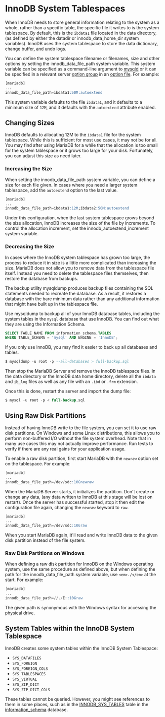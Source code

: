 # InnoDB System Tablespaces

When InnoDB needs to store general information relating to the system as a whole, rather than a specific table, the specific file it writes to is the system tablespace.  By default, this is the `ibdata1` file located in the data directory, (as defined by either the <a undefined>datadir</a> or <a undefined>innodb_data_home_dir</a> system variables).  InnoDB uses the system tablespace to store the data dictionary, change buffer, and undo logs.

You can define the system tablespace filename or filenames, size and other options by setting the <a undefined>innodb_data_file_path</a> system variable. This system variable can be specified as a command-line argument to [mysqld](/mariadb-administration/getting-installing-and-upgrading-mariadb/starting-and-stopping-mariadb/mysqld-options/) or it can be specified in a relevant server [option group](/kb/en/configuring-mariadb-with-option-files/#option-groups) in an [option file](/mariadb-administration/getting-installing-and-upgrading-mariadb/configuring-mariadb-with-option-files/). For example:

```sql
[mariadb]
...
innodb_data_file_path=ibdata1:50M:autoextend
```

This system variable defaults to the file `ibdata1`, and it defaults to a minimum size of `12M`, and it defaults with the `autoextend` attribute enabled.

## Changing Sizes

InnoDB defaults to allocating 12M to the `ibdata1` file for the system tablespace.  While this is sufficient for most use cases, it may not be for all.  You may find after using MariaDB for a while that the allocation is too small for the system tablespace or it grows too large for your disk.  Fortunately, you can adjust this size as need later.

### Increasing the Size

When setting the <a undefined>innodb_data_file_path</a> system variable, you can define a size for each file given.  In cases where you need a larger system tablespace, add the `autoextend` option to the last value.

```sql
[mariadb]
...
innodb_data_file_path=ibdata1:12M;ibdata2:50M:autoextend
```

Under this configuration, when the last system tablespace grows beyond the size allocation, InnoDB increases the size of the file by increments.  To control the allocation increment, set the <a undefined>innodb_autoextend_increment</a> system variable.

### Decreasing the Size

In cases where the InnoDB system tablespace has grown too large, the process to reduce it in size is a little more complicated than increasing the size.  MariaDB does not allow you to remove data from the tablespace file itself.  Instead you need to delete the tablespace files themselves, then restore the database from backups.

The backup utility mysqldump produces backup files containing the SQL statements needed to recreate the database.  As a result, it restores a database with the bare minimum data rather than any additional information that might have built up in the tablespace file.

Use mysqldump to backup all of your InnoDB database tables, including the system tables in the `mysql` database that use InnoDB.  You can find out what they are using the Information Schema.

```sql
SELECT TABLE_NAME FROM information_schema.TABLES
WHERE TABLE_SCHEMA = 'mysql' AND ENGINE = 'InnoDB';
```

If you only use InnoDB, you may find it easier to back up all databases and tables.

```sql
$ mysqldump -u root -p --all-databases > full-backup.sql
```

Then stop the MariaDB Server and remove the InnoDB tablespace files.  In the data directory or the InnoDB data home directory, delete all the `ibdata` and `ib_log` files as well as any file with an `.ibd` or `.frm` extension.

Once this is done, restart the server and import the dump file:

```sql
$ mysql -u root -p < full-backup.sql
```

## Using Raw Disk Partitions

Instead of having InnoDB write to the file system, you can set it to use raw disk partitions.  On Windows and some Linux distributions, this allows you to perform non-buffered I/O without the file system overhead.  Note that in many use cases this may not actually improve performance.  Run tests to verify if there are any real gains for your application usage.

To enable a raw disk partition, first start MariaDB with the `newraw` option set on the tablespace.  For example:

```sql
[mariadb]
...
innodb_data_file_path=/dev/sdc:10Gnewraw
```

When the MariaDB Server starts, it initializes the partition.  Don't create or change any data, (any data written to InnoDB at this stage will be lost on restart).  Once the server has successful started, stop it then edit the configuration file again, changing the `newraw` keyword to `raw`.

```sql
[mariadb]
...
innodb_data_file_path=/dev/sdc:10Graw
```

When you start MariaDB again, it'll read and write InnoDB data to the given disk partition instead of the file system.

### Raw Disk Partitions on Windows

When defining a raw disk partition for InnoDB on the Windows operating system, use the same procedure as defined above, but when defining the path for the <a undefined>innodb_data_file_path</a> system variable, use `<em>./</em>` at the start. For example:

```sql
[mariadb]
...
innodb_data_file_path=//./E::10Graw
```

The given path is synonymous with the Windows syntax for accessing the physical drive.

## System Tables within the InnoDB System Tablespace

InnoDB creates some system tables within the InnoDB System Tablespace:

- `SYS_DATAFILES`
- `SYS_FOREIGN`
- `SYS_FOREIGN_COLS`
- `SYS_TABLESPACES`
- `SYS_VIRTUAL`
- `SYS_ZIP_DICT`
- `SYS_ZIP_DICT_COLS`

These tables cannot be queried. However, you might see references to them in some places, such as in the [INNODB_SYS_TABLES](/sql-statements-structure/sql-statements/administrative-sql-statements/system-tables/information-schema/information-schema-tables/information-schema-innodb-tables/information-schema-innodb_sys_tables-table/) table in the [information_schema](/sql-statements-structure/sql-statements/administrative-sql-statements/system-tables/information-schema/information-schema-tables/) database.